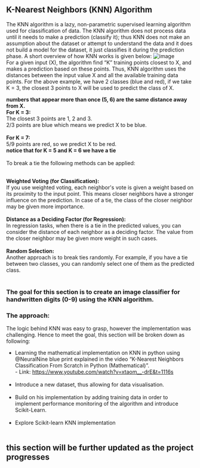 ## K-Nearest Neighbors (KNN) Algorithm
The KNN algorithm is a lazy, non-parametric supervised learning algorithm used for classification of data. The KNN algorithm does not process data until it needs to make a prediction (classify it); thus KNN does not make an assumption about the dataset or attempt to understand the data and it does not build a model for the dataset, it just classifies it during the prediction phase. 
A short overview of how KNN works is given below:
![image](https://github.com/PreciousNosiphoDonkrag/Belgium_ITVersity_Campus_Studies/assets/153648767/98df9c32-7e33-488f-bf50-c8e3c8b51107) <br>
For a given input (X), the algorithm find “K” training points closest to X, and makes a prediction based on these points. Thus, KNN algorithm uses the distances between the input value X and all the available training data points.
For the above example, we have 2 classes (blue and red), if we take K = 3, the closest 3 points to X will be used to predict the class of X.

**numbers that appear more than once (5, 6) are the same distance away from X.**<br>
**For K = 3:<br>**
The closest 3 points are 1, 2 and 3. <br>
2/3 points are blue which means we predict X to be blue.<br><br>
**For K = 7:<br>**
5/9 points are red, so we predict X to be red.<br>
**notice that for K = 5 and K = 6 we have a tie**<br><br>
To break a tie the following methods can be applied:<br><br>

 **Weighted Voting (for Classification):**<br>
If you use weighted voting, each neighbor's vote is given a weight based on its proximity to the input point. This means closer neighbors have a stronger influence on the prediction. In case of a tie, the class of the closer neighbor may be given more importance.<br><br>
**Distance as a Deciding Factor (for Regression):**<br>
In regression tasks, when there is a tie in the predicted values, you can consider the distance of each neighbor as a deciding factor. The value from the closer neighbor may be given more weight in such cases.<br><br>
**Random Selection:**<br>
Another approach is to break ties randomly. For example, if you have a tie between two classes, you can randomly select one of them as the predicted class.<br><br>
### The goal for this section is to create an image classifier for handwritten digits (0-9) using the KNN algorithm.<br> 

### The approach:<br>
The logic behind KNN was easy to grasp, however the implementation was challenging. Hence to meet the goal, this section will be broken down as following:<br>

  * Learning the mathematical implementation on KNN in python using @NeuralNine blue print explained in the video “K-Nearest Neighbors Classification From Scratch in Python (Mathematical)”. <br> - Link: https://www.youtube.com/watch?v=xtaom__-drE&t=1116s <br><br>
*	Introduce a new dataset, thus allowing for data visualisation. <br><br>
*	Build on his implementation by adding training data in order to implement performance monitoring of the algorithm and introduce Scikit-Learn. <br><br>
*	Explore Scikit-learn KNN implementation <br><br>

## this section will be further updated as the project progresses

